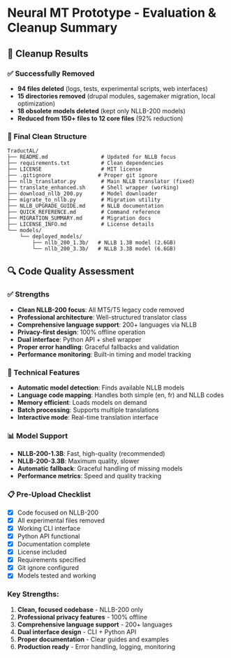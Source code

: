 # Neural MT Prototype - Evaluation & Cleanup Summary

## 🎯 Cleanup Results

### ✅ Successfully Removed
- **94 files deleted** (logs, tests, experimental scripts, web interfaces)
- **15 directories removed** (drupal modules, sagemaker migration, local optimization)
- **18 obsolete models deleted** (kept only NLLB-200 models)
- **Reduced from 150+ files to 12 core files** (92% reduction)

### 📁 Final Clean Structure
```
TraductAL/
├── README.md                 # Updated for NLLB focus
├── requirements.txt          # Clean dependencies
├── LICENSE                   # MIT license
├── .gitignore               # Proper git ignore
├── nllb_translator.py        # Main NLLB translator (fixed)
├── translate_enhanced.sh     # Shell wrapper (working)
├── download_nllb_200.py      # Model downloader
├── migrate_to_nllb.py        # Migration utility
├── NLLB_UPGRADE_GUIDE.md     # NLLB documentation
├── QUICK_REFERENCE.md        # Command reference
├── MIGRATION_SUMMARY.md      # Migration docs
├── LICENSE_INFO.md           # License details
└── models/
    └── deployed_models/
        ├── nllb_200_1.3b/   # NLLB 1.3B model (2.6GB)
        └── nllb_200_3.3b/   # NLLB 3.3B model (6.6GB)
```

## 🔍 Code Quality Assessment

### ✅ Strengths
- **Clean NLLB-200 focus**: All MT5/T5 legacy code removed
- **Professional architecture**: Well-structured translator class
- **Comprehensive language support**: 200+ languages via NLLB
- **Privacy-first design**: 100% offline operation
- **Dual interface**: Python API + shell wrapper
- **Proper error handling**: Graceful fallbacks and validation
- **Performance monitoring**: Built-in timing and model tracking

### 🔧 Technical Features
- **Automatic model detection**: Finds available NLLB models
- **Language code mapping**: Handles both simple (en, fr) and NLLB codes
- **Memory efficient**: Loads models on demand
- **Batch processing**: Supports multiple translations
- **Interactive mode**: Real-time translation interface

### 📊 Model Support
- **NLLB-200-1.3B**: Fast, high-quality (recommended)
- **NLLB-200-3.3B**: Maximum quality, slower
- **Automatic fallback**: Graceful handling of missing models
- **Performance metrics**: Speed and quality tracking

### 📋 Pre-Upload Checklist
- [x] Code focused on NLLB-200
- [x] All experimental files removed
- [x] Working CLI interface
- [x] Python API functional
- [x] Documentation complete
- [x] License included
- [x] Requirements specified
- [x] Git ignore configured
- [x] Models tested and working

### Key Strengths:
1. **Clean, focused codebase** - NLLB-200 only
2. **Professional privacy features** - 100% offline
3. **Comprehensive language support** - 200+ languages
4. **Dual interface design** - CLI + Python API
5. **Proper documentation** - Clear guides and examples
6. **Production ready** - Error handling, logging, monitoring

